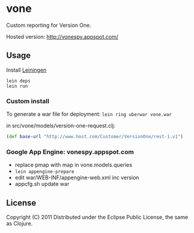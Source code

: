 # vone

Custom reporting for Version One.

Hosted version: http://vonespy.appspot.com/

## Usage

Install [Leiningen](https://github.com/technomancy/leiningen)
```
lein deps
lein run
```

### Custom install

To generate a war file for deployment:
`lein ring uberwar vone.war`

in src/vone/models/version-one-request.clj:
```clojure
(def base-url "http://www.host.com/Customer/VersionOne/rest-1.v1")
```

### Google App Engine: vonespy.appspot.com

* replace pmap with map in vone.models.queries
* `lein appengine-prepare`
* edit war/WEB-INF/appengine-web.xml inc version
* appcfg.sh update war

## License

Copyright (C) 2011
Distributed under the Eclipse Public License, the same as Clojure.

